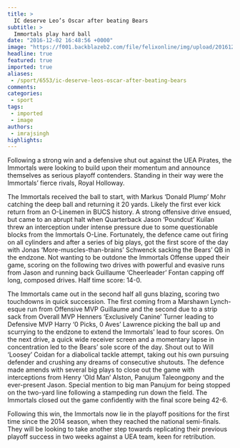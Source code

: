 ```yaml
---
title: >
  IC deserve Leo’s Oscar after beating Bears
subtitle: >
  Immortals play hard ball
date: "2016-12-02 16:48:56 +0000"
image: "https://f001.backblazeb2.com/file/felixonline/img/upload/201612021648-felix-3rdgamepicfelix.jpg"
headline: true
featured: true
imported: true
aliases:
 - /sport/6553/ic-deserve-leos-oscar-after-beating-bears
comments:
categories:
 - sport
tags:
 - imported
 - image
authors:
 - imrajsingh
highlights:
---
```


Following a strong win and a defensive shut out against the UEA Pirates, the Immortals were looking to build upon their momentum and announce themselves as serious playoff contenders. Standing in their way were the Immortals’ fierce rivals, Royal Holloway.

The Immortals received the ball to start, with Markus ‘Donald Plump’ Mohr catching the deep ball and returning it 20 yards. Likely the first ever kick return from an O-Linemen in BUCS history. A strong offensive drive ensued, but came to an abrupt halt when Quarterback Jason ‘Poundcut’ Kuilan threw an interception under intense pressure due to some questionable blocks from the Immortals O-Line. Fortunately, the defence came out firing on all cylinders and after a series of big plays, got the first score of the day with Jonas ‘More-muscles-than-brains’ Schwenck sacking the Bears’ QB in the endzone. Not wanting to be outdone the Immortals Offense upped their game, scoring on the following two drives with powerful and evasive runs from Jason and running back Guillaume ‘Cheerleader’ Fontan capping off long, composed drives. Half time score: 14-0.

The Immortals came out in the second half all guns blazing, scoring two touchdowns in quick succession. The first coming from a Marshawn Lynch-esque run from Offensive MVP Guillaume and the second due to a strip sack from Overall MVP Henners ‘Exclusively Canine’ Turner leading to Defensive MVP Harry ‘0 Picks, 0 Aves’ Lawrence picking the ball up and scurrying to the endzone to extend the Immortals’ lead to four scores. On the next drive, a quick wide receiver screen and a momentary lapse in concentration led to the Bears’ sole score of the day. Shout out to Will ‘Loosey’ Coidan for a diabolical tackle attempt, taking out his own pursuing defender and crushing any dreams of consecutive shutouts. The defence made amends with several big plays to close out the game with interceptions from Henry ‘Old Man’ Alston, Panujum Taleongpony and the ever-present Jason. Special mention to big man Panujum for being stopped on the two-yard line following a stampeding run down the field. The Immortals closed out the game confidently with the final score being 42-6.

Following this win, the Immortals now lie in the playoff positions for the first time since the 2014 season, when they reached the national semi-finals. They will be looking to take another step towards replicating their previous playoff success in two weeks against a UEA team, keen for retribution.
